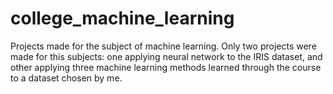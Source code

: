 # college_machine_learning
Projects made for the subject of machine learning.
Only two projects were made for this subjects: one applying neural network to the IRIS dataset, and other applying three machine learning methods learned through the course to a dataset chosen by me.
